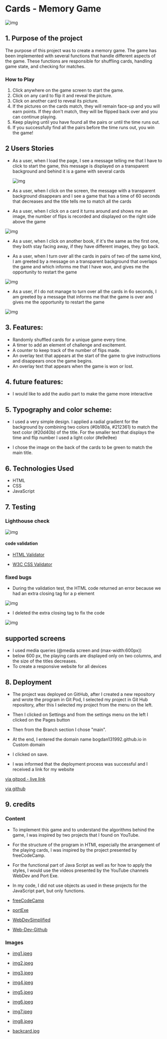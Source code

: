 # Cards - Memory Game

![img](readme-img/am-i-responsive-img.png)

## 1. Purpose of the project

The purpose of this project was to create a memory game.
The game has been implemented with several functions that handle different aspects of the game. These functions are responsible for shuffling cards, handling game state, and checking for matches.

### How to Play

1. Click anywhere on the game screen to start the game.
2. Click on any card to flip it and reveal the picture.
3. Click on another card to reveal its picture.
4. If the pictures on the cards match, they will remain face-up and you will earn points. If they don't match, they will be flipped back over and you can continue playing.
5. Keep playing until you have found all the pairs or until the time runs out.
6. If you successfully find all the pairs before the time runs out, you win the game!


## 2 Users Stories

- As a user, when I load the page, I see a message telling me that I have to click to start the game, this message is displayed on a transparent background and behind it is a game with several cards

  ![img](readme-img/startpageimg.png)

- As a user, when I click on the screen, the message with a transparent background disappears and I see a game that has a time of 60 seconds that decreases and the title tells me to match all the cards

- As a user, when I click on a card it turns around and shows me an image, the number of flips is recorded and displayed on the right side above the game

![img](readme-img/start-game-img.png)

- As a user, when I click on another book, if it's the same as the first one, they both stay facing away, if they have different images, they go back.

- As a user, when I turn over all the cards in pairs of two of the same kind, I am greeted by a message on a transparent background that overlaps the game and which informs me that I have won, and gives me the opportunity to restart the game

![img](readme-img/wingame-img.png)

- As a user, if I do not manage to turn over all the cards in 6o seconds, I am greeted by a message that informs me that the game is over and gives me the opportunity to restart the game

![img](readme-img/game-over-img.png)

## 3. Features:
- Randomly shuffled cards for a unique game every time.
- A timer to add an element of challenge and excitement.
- A counter to keep track of the number of flips made.
- An overlay text that appears at the start of the game to give instructions and disappears once the game begins.
- An overlay text that appears when the game is won or lost.

## 4. future features:

- I would like to add the audio part to make the game more interactive

## 5. Typography and color scheme:

- I used a very simple design. I applied a radial gradient for the background by combining two colors (#0b180a, #212361) to match the text color (#20d40b) of the title. For the smaller text that displays the time and flip number I used a light color (#e9e9ee)

- I chose the image on the back of the cards to be green to match the main title.

## 6. Technologies Used

- HTML
- CSS
- JavaScript

## 7. Testing

### Lighthouse check

![img](readme-img/lighthouse-test.png)

#### code validation

- [HTML Validator](https://validator.w3.org/nu/?doc=https%3A%2F%2Fbogdan131992.github.io%2FProject2-MemoryCardsGame%2F)

- [W3C CSS Validator](https://jigsaw.w3.org/css-validator/validator?uri=https%3A%2F%2Fbogdan131992.github.io%2FProject2-MemoryCardsGame%2F&profile=css3svg&usermedium=all&warning=1&vextwarning=&lang=en)

### fixed bugs

- During the validation test, the HTML code returned an error because we had an extra closing tag for a p element

![img](readme-img/bug%20p%20element.png)

- I deleted the extra closing tag to fix the code

![img](readme-img/bugp%20elem.png)

## supported screens

- I used media queries (@media screen and (max-width:600px))
- below 600 px, the playing cards are displayed only on two columns, and the size of the titles decreases.
- To create a responsive website for all devices

## 8. Deployment

- The project was deployed on GitHub, after I created a new repository and wrote the program in Git Pod, I selected my project in Git Hub repository, after this I selected my project from the menu on the left.

- Then I clicked on Settings and from the settings menu on the left I clicked on the Pages button

- Then from the Branch section I chose "main".

- At the end, I entered the domain name bogdan131992.github.io in Custom domain

- I clicked on save.

- I was informed that the deployment process was successful and I received a link for my website


[via gitpod - live link](https://bogdan131992.github.io/Project2-MemoryCardsGame/)

[via github](https://github.com/Bogdan131992/Project2-MemoryCardsGame)

## 9. credits

### Content

- To implement this game and to understand the algorithms behind the game, I was inspired by two projects that I found on YouTube.

- For the structure of the program in HTMl, especially the arrangement of the playing cards, I was inspired by the project presented by freeCodeCamp.

- For the functional part of Java Script as well as for how to apply the styles, I would use the videos presented by the YouTube channels WebDev and Port Exe.

- In my code, I did not use objects as used in these projects for the JavaScript part, but only functions.

- [freeCodeCamp](https://www.youtube.com/watch?v=ZniVgo8U7ek)

- [portExe](https://www.youtube.com/watch?v=3uuQ3g92oPQ)
- [WebDevSimplified](https://www.youtube.com/watch?v=28VfzEiJgy4)

- [Web-Dev-Github](https://github.com/WebDevSimplified/Mix-Or-Match)

### Images

- [img1.jpeg](https://stock.adobe.com/ie/images/portrait-of-two-funny-donkeys-black-and-white/293791323?asset_id=293791323)

- [img2.jpeg](https://stock.adobe.com/ie/images/cute-fluffy-rabbit-on-color-background/411745360?asset_id=411745360)

- [img3.jpeg](https://stock.adobe.com/ie/images/cardinal-on-a-brown-plank/84805167?asset_id=84805167)

- [img4.jpeg](https://stock.adobe.com/ie/images/european-wolf-in-winter-canis-lupus/461415700)

- [img5.jpeg](https://stock.adobe.com/ie/images/chimpanzee-consists-of-two-extant-species-common-chimpanzee-and-bonobo-bonobos-and-common-chimpanzees-are-the-only-species-of-great-apes-that-are-currently-restricted-in-their-range-to-africa/305259897)

- [img6.jpeg](https://stock.adobe.com/ie/images/mare-with-young-colt/215104218)

- [img7.jpeg](https://stock.adobe.com/ie/images/long-eared-owl-asio-otus/171955612)

- [img8.jpeg](https://stock.adobe.com/ie/images/adorable-cute-harvest-mice-micromys-minutus-on-yellow-tulip-flower-foliage-with-neutral-green-nature-background/287897661?asset_id=287897661)
- [backcard.jpg](https://www.jucariesimagie.ro/4939-large_01bold/bicycle-verde-carti-de-joc.jpg)
